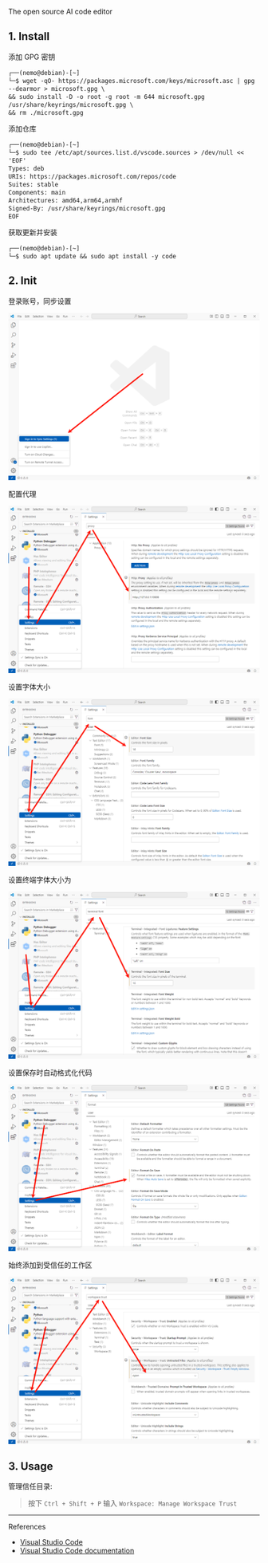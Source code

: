 The open source AI code editor

## 1. Install

添加 GPG 密钥

```
┌──(nemo@debian)-[~]
└─$ wget -qO- https://packages.microsoft.com/keys/microsoft.asc | gpg --dearmor > microsoft.gpg \
&& sudo install -D -o root -g root -m 644 microsoft.gpg /usr/share/keyrings/microsoft.gpg \
&& rm ./microsoft.gpg
```

添加仓库

```
┌──(nemo@debian)-[~]
└─$ sudo tee /etc/apt/sources.list.d/vscode.sources > /dev/null << 'EOF'
Types: deb
URIs: https://packages.microsoft.com/repos/code
Suites: stable
Components: main
Architectures: amd64,arm64,armhf
Signed-By: /usr/share/keyrings/microsoft.gpg
EOF
```

获取更新并安装

```
┌──(nemo@debian)-[~]
└─$ sudo apt update && sudo apt install -y code
```

## 2. Init

登录账号，同步设置

![](./../../../../images/Visual%20Studio%20Code/%E7%99%BB%E5%BD%95%E8%B4%A6%E5%8F%B7%EF%BC%8C%E5%90%8C%E6%AD%A5%E8%AE%BE%E7%BD%AE.png)

配置代理

![](./../../../../images/Visual%20Studio%20Code/%E9%85%8D%E7%BD%AE%E4%BB%A3%E7%90%86.png)

设置字体大小

![](./../../../../images/Visual%20Studio%20Code/%E8%AE%BE%E7%BD%AE%E5%AD%97%E4%BD%93%E5%A4%A7%E5%B0%8F.png)

设置终端字体大小为

![](./../../../../images/Visual%20Studio%20Code/%E8%AE%BE%E7%BD%AE%E7%BB%88%E7%AB%AF%E5%AD%97%E4%BD%93%E5%A4%A7%E5%B0%8F.png)

设置保存时自动格式化代码

![](./../../../../images/Visual%20Studio%20Code/%E8%AE%BE%E7%BD%AE%E4%BF%9D%E5%AD%98%E6%97%B6%E8%87%AA%E5%8A%A8%E6%A0%BC%E5%BC%8F%E5%8C%96%E4%BB%A3%E7%A0%81.png)

始终添加到受信任的工作区

![](./../../../../images/Visual%20Studio%20Code/%E5%A7%8B%E7%BB%88%E6%B7%BB%E5%8A%A0%E5%88%B0%E5%8F%97%E4%BF%A1%E4%BB%BB%E7%9A%84%E5%B7%A5%E4%BD%9C%E5%8C%BA.png)

## 3. Usage

管理信任目录:

> 按下 `Ctrl + Shift + P` 输入 `Workspace: Manage Workspace Trust` 

---

References

- [Visual Studio Code](https://code.visualstudio.com/)
- [Visual Studio Code documentation](https://code.visualstudio.com/docs)